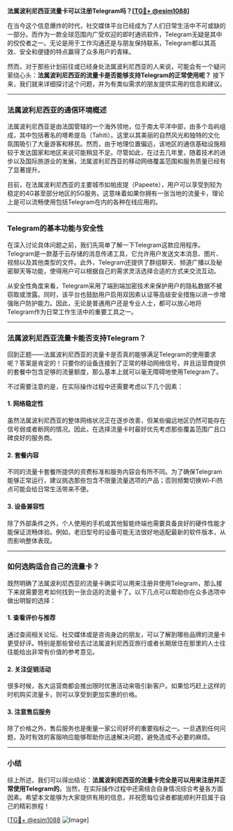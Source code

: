 **法属波利尼西亚流量卡可以注册Telegram吗？[[TG💪+ @esim1088](https://t.me/s/esim1088)]**

在当今这个信息爆炸的时代，社交媒体平台已经成为了人们日常生活中不可或缺的一部分。而作为一款全球范围内广受欢迎的即时通讯软件，Telegram无疑是其中的佼佼者之一。无论是用于工作沟通还是与朋友保持联系，Telegram都以其高效、安全和便捷的特点赢得了众多用户的青睐。

然而，对于那些计划前往或已经身处法属波利尼西亚的人来说，可能会有一个疑问萦绕心头：**法属波利尼西亚的流量卡是否能够支持Telegram的正常使用呢？** 接下来，我们就来详细探讨这个问题，并为有类似需求的朋友提供实用的信息和建议。

---

### 法属波利尼西亚的通信环境概述

法属波利尼西亚是由法国管辖的一个海外领地，位于南太平洋中部，由多个岛屿组成，其中包括著名的塔希提岛（Tahiti）。这里以其美丽的自然风光和独特的文化氛围吸引了大量游客和移民。然而，由于地理位置偏远，该地区的通信基础设施相较于发达国家和地区来说可能稍显不足。尽管如此，在过去几年里，随着技术的进步以及国际旅游业的发展，法属波利尼西亚的移动网络覆盖范围和服务质量已经有了显著提升。

目前，在法属波利尼西亚的主要城市如帕皮提（Papeete），用户可以享受到较为稳定的4G甚至部分地区的5G服务。这意味着如果你拥有一张当地的流量卡，理论上是可以流畅使用包括Telegram在内的各种在线应用的。

---

### Telegram的基本功能与安全性

在深入讨论具体问题之前，我们先简单了解一下Telegram这款应用程序。Telegram是一款基于云存储的消息传递工具，它允许用户发送文本消息、图片、视频以及其他类型的文件。此外，Telegram还提供了群组聊天、频道广播以及秘密聊天等功能，使得用户可以根据自己的需求灵活选择合适的方式来交流互动。

从安全性角度来看，Telegram采用了端到端加密技术来保护用户的隐私数据不被窃取或泄露。同时，该平台也鼓励用户启用双因素认证等高级安全措施以进一步增强账户防护能力。因此，无论是普通用户还是专业人士，都可以放心地将Telegram作为日常工作生活中的重要工具之一。

---

### 法属波利尼西亚流量卡能否支持Telegram？

回到正题——法属波利尼西亚的流量卡是否真的能够满足Telegram的使用要求呢？答案是肯定的！只要你的设备连接到了正常的移动网络信号，并且运营商提供的套餐中包含足够的流量额度，那么基本上就可以毫无障碍地使用Telegram了。

不过需要注意的是，在实际操作过程中还需要考虑以下几个因素：

#### 1. 网络稳定性
虽然法属波利尼西亚的整体网络状况正在逐步改善，但某些偏远地区仍然可能存在信号弱或者断网的情况。因此，在选择流量卡时最好优先考虑那些覆盖范围广且口碑良好的服务商。

#### 2. 套餐内容
不同的流量卡套餐所提供的资费标准和服务内容会有所不同。为了确保Telegram能够正常运行，建议挑选那些包含不限量流量选项的产品；否则频繁切换Wi-Fi热点可能会给日常生活带来不便。

#### 3. 设备兼容性
除了外部条件之外，个人使用的手机或其他智能终端也需要具备良好的硬件性能才能保证流畅体验。例如，老旧型号的设备可能无法很好地适配最新的软件版本，从而影响整体表现。

---

### 如何选购适合自己的流量卡？

既然明确了法属波利尼西亚的流量卡确实可以用来注册并使用Telegram，那么接下来就需要思考如何找到一张合适的流量卡了。以下几点可以帮助你在众多选项中做出明智的选择：

#### 1. 查看评价与推荐
通过查阅相关论坛、社交媒体或是咨询身边的朋友，可以了解到哪些品牌的流量卡更受好评。特别是那些曾经去过法属波利尼西亚旅行或者长期居住在那里的人士往往能给出非常有价值的参考意见。

#### 2. 关注促销活动
很多时候，各大运营商都会推出限时优惠活动来吸引新客户。如果恰巧赶上这样的时机购买流量卡，则可以享受到更加实惠的价格。

#### 3. 注意售后服务
除了价格之外，售后服务也是衡量一家公司好坏的重要指标之一。一旦遇到任何问题，及时有效的客服响应能够帮助你迅速解决问题，避免造成不必要的麻烦。

---

### 小结

综上所述，我们可以得出结论：**法属波利尼西亚的流量卡完全是可以用来注册并正常使用Telegram的**。当然，在实际操作过程中还需结合自身情况综合考量各方面因素。希望本文能够为大家提供有用的信息，并祝愿每位读者都能顺利开启属于自己的精彩旅程！

[[TG💪+ @esim1088](https://t.me/s/esim1088) ![Image](https://i.postimg.cc/4NQfJmqS/Snipaste-2025-05-13-00-14-12.png)]